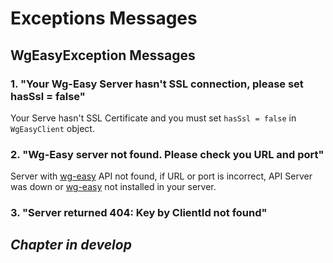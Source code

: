 # Exceptions Messages
## WgEasyException Messages
### 1. "Your Wg-Easy Server hasn't SSL connection, please set hasSsl = false"
Your Serve hasn't SSL Certificate and you must set `hasSsl = false` in `WgEasyClient` object.

### 2. "Wg-Easy server not found. Please check you URL and port"
Server with <a href="https://github.com/WeeJeWel/wg-easy">wg-easy</a> API not found, if URL or port is incorrect, API Server was down or <a href="https://github.com/WeeJeWel/wg-easy">wg-easy</a> not installed in your server.

### 3. "Server returned 404: Key by ClientId not found"

## <i>Chapter in develop</i>

